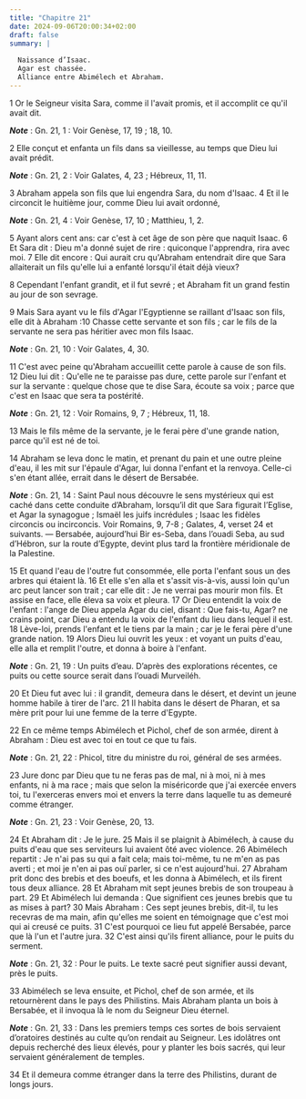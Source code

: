 ```yaml
---
title: "Chapitre 21"
date: 2024-09-06T20:00:34+02:00
draft: false
summary: |
  
  Naissance d’Isaac.
  Agar est chassée.
  Alliance entre Abimélech et Abraham.
---
```



1 Or le Seigneur visita Sara, comme il l'avait promis, et il accomplit ce qu'il avait dit.

***Note*** :  Gn. 21, 1 : Voir Genèse, 17, 19 ; 18, 10.

2 Elle conçut et enfanta un fils dans sa vieillesse, au temps que Dieu lui avait prédit.

***Note*** :  Gn. 21, 2 : Voir Galates, 4, 23 ; Hébreux, 11, 11.

3 Abraham appela son fils que lui engendra Sara, du nom d'Isaac. 4 Et il le circoncit le huitième jour, comme Dieu lui avait ordonné,

***Note*** :  Gn. 21, 4 : Voir Genèse, 17, 10 ; Matthieu, 1, 2.

5 Ayant alors cent ans: car c'est à cet âge de son père que naquit Isaac. 6 Et Sara dit : Dieu m'a donné sujet de rire : quiconque l'apprendra, rira avec moi. 7 Elle dit encore : Qui aurait cru qu'Abraham entendrait dire que Sara allaiterait un fils qu'elle lui a enfanté lorsqu'il était déjà vieux?


8 Cependant l'enfant grandit, et il fut sevré ; et Abraham fit un grand festin au jour de son sevrage.


9 Mais Sara ayant vu le fils d'Agar l'Egyptienne se raillant d'Isaac son fils, elle dit à Abraham :10 Chasse cette servante et son fils ; car le fils de la servante ne sera pas héritier avec mon fils Isaac.

***Note*** :  Gn. 21, 10 : Voir Galates, 4, 30.

11 C'est avec peine qu'Abraham accueillit cette parole à cause de son fils. 12 Dieu lui dit : Qu'elle ne te paraisse pas dure, cette parole sur l'enfant et sur la servante : quelque chose que te dise Sara, écoute sa voix ; parce que c'est en Isaac que sera ta postérité.

***Note*** :  Gn. 21, 12 : Voir Romains, 9, 7 ; Hébreux, 11, 18.

13 Mais le fils même de la servante, je le ferai père d'une grande nation, parce qu'il est né de toi.


14 Abraham se leva donc le matin, et prenant du pain et une outre pleine d'eau, il les mit sur l'épaule d'Agar, lui donna l'enfant et la renvoya. Celle-ci s'en étant allée, errait dans le désert de Bersabée.

***Note*** :  Gn. 21, 14 : Saint Paul nous découvre le sens mystérieux qui est caché dans cette conduite d’Abraham, lorsqu’il dit que Sara figurait l’Eglise, et Agar la synagogue ; Ismaël les juifs incrédules ; Isaac les fidèles circoncis ou incirconcis. Voir Romains, 9, 7-8 ; Galates, 4, verset 24 et suivants. ― Bersabée, aujourd’hui Bir es-Seba, dans l’ouadi Seba, au sud d’Hébron, sur la route d’Egypte, devint plus tard la frontière méridionale de la Palestine.

15 Et quand l'eau de l'outre fut consommée, elle porta l'enfant sous un des arbres qui étaient là. 16 Et elle s'en alla et s'assit vis-à-vis, aussi loin qu'un arc peut lancer son trait ; car elle dit : Je ne verrai pas mourir mon fils. Et assise en face, elle éleva sa voix et pleura. 17 Or Dieu entendit la voix de l'enfant : l'ange de Dieu appela Agar du ciel, disant : Que fais-tu, Agar? ne crains point, car Dieu a entendu la voix de l'enfant du lieu dans lequel il est. 18 Lève-loi, prends l'enfant et le tiens par la main ; car je le ferai père d'une grande nation. 19 Alors Dieu lui ouvrit les yeux : et voyant un puits d'eau, elle alla et remplit l'outre, et donna à boire à l'enfant.

***Note*** :  Gn. 21, 19 : Un puits d’eau. D’après des explorations récentes, ce puits ou cette source serait dans l’ouadi Murveiléh.

20 Et Dieu fut avec lui : il grandit, demeura dans le désert, et devint un jeune homme habile à tirer de l'arc. 21 Il habita dans le désert de Pharan, et sa mère prit pour lui une femme de la terre d'Egypte.


22 En ce même temps Abimélech et Pichol, chef de son armée, dirent à Abraham : Dieu est avec toi en tout ce que tu fais.

***Note*** :  Gn. 21, 22 : Phicol, titre du ministre du roi, général de ses armées.

23 Jure donc par Dieu que tu ne feras pas de mal, ni à moi, ni à mes enfants, ni à ma race ; mais que selon la miséricorde que j'ai exercée envers toi, tu l'exerceras envers moi et envers la terre dans laquelle tu as demeuré comme étranger.

***Note*** :  Gn. 21, 23 : Voir Genèse, 20, 13.

24 Et Abraham dit : Je le jure. 25 Mais il se plaignit à Abimélech, à cause du puits d'eau que ses serviteurs lui avaient ôté avec violence. 26 Abimélech repartit : Je n'ai pas su qui a fait cela; mais toi-même, tu ne m'en as pas averti ; et moi je n'en ai pas ouï parler, si ce n'est aujourd'hui. 27 Abraham prit donc des brebis et des boeufs, et les donna à Abimélech, et ils firent tous deux alliance. 28 Et Abraham mit sept jeunes brebis de son troupeau à part. 29 Et Abimélech lui demanda : Que signifient ces jeunes brebis que tu as mises à part? 30 Mais Abraham : Ces sept jeunes brebis, dit-il, tu les recevras de ma main, afin qu'elles me soient en témoignage que c'est moi qui ai creusé ce puits. 31 C'est pourquoi ce lieu fut appelé Bersabée, parce que là l'un et l'autre jura. 32 C'est ainsi qu'ils firent alliance, pour le puits du serment.

***Note*** :  Gn. 21, 32 : Pour le puits. Le texte sacré peut signifier aussi devant, près le puits.


33 Abimélech se leva ensuite, et Pichol, chef de son armée, et ils retournèrent dans le pays des Philistins. Mais Abraham planta un bois à Bersabée, et il invoqua là le nom du Seigneur Dieu éternel.

***Note*** :  Gn. 21, 33 : Dans les premiers temps ces sortes de bois servaient d’oratoires destinés au culte qu’on rendait au Seigneur. Les idolâtres ont depuis recherché des lieux élevés, pour y planter les bois sacrés, qui leur servaient généralement de temples.

34 Et il demeura comme étranger dans la terre des Philistins, durant de longs jours.


